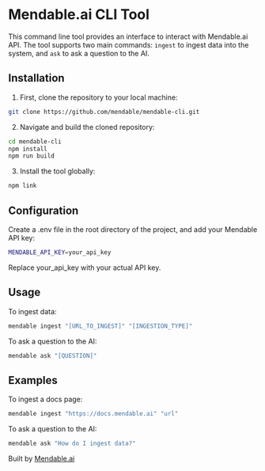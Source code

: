 # Mendable.ai CLI Tool

This command line tool provides an interface to interact with Mendable.ai API. The tool supports two main commands: `ingest` to ingest data into the system, and `ask` to ask a question to the AI.

## Installation

1. First, clone the repository to your local machine:

```bash
git clone https://github.com/mendable/mendable-cli.git
```

2. Navigate and build the cloned repository:

```bash
cd mendable-cli
npm install
npm run build
```

3. Install the tool globally:

```bash
npm link
```

## Configuration

Create a .env file in the root directory of the project, and add your Mendable API key:

```bash
MENDABLE_API_KEY=your_api_key
```

Replace your_api_key with your actual API key.

## Usage

To ingest data:

```bash
mendable ingest "[URL_TO_INGEST]" "[INGESTION_TYPE]"
```

To ask a question to the AI:

```bash
mendable ask "[QUESTION]"
```

## Examples

To ingest a docs page:

```bash
mendable ingest "https://docs.mendable.ai" "url"
```

To ask a question to the AI:

```bash
mendable ask "How do I ingest data?"
```

Built by [Mendable.ai](https://mendable.ai)
